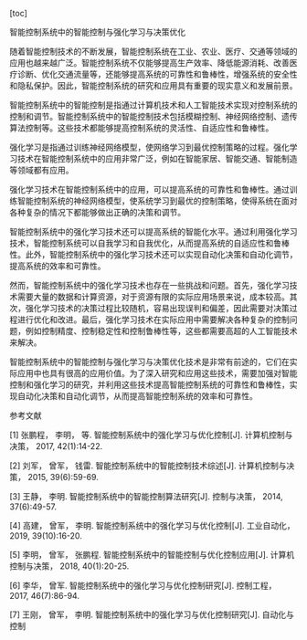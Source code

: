 
[toc]                    
                
                
智能控制系统中的智能控制与强化学习与决策优化

随着智能控制技术的不断发展，智能控制系统在工业、农业、医疗、交通等领域的应用也越来越广泛。智能控制系统不仅能够提高生产效率、降低能源消耗、改善医疗诊断、优化交通流量等，还能够提高系统的可靠性和鲁棒性，增强系统的安全性和隐私保护。因此，智能控制系统的研究和应用具有重要的现实意义和发展前景。

智能控制系统中的智能控制是指通过计算机技术和人工智能技术实现对控制系统的控制和调节。智能控制系统中的智能控制技术包括模糊控制、神经网络控制、遗传算法控制等。这些技术都能够提高控制系统的灵活性、自适应性和鲁棒性。

强化学习是指通过训练神经网络模型，使网络学习到最优控制策略的过程。强化学习技术在智能控制系统中的应用非常广泛，例如在智能家居、智能交通、智能制造等领域都有应用。

强化学习技术在智能控制系统中的应用，可以提高系统的可靠性和鲁棒性。通过训练智能控制系统的神经网络模型，使系统学习到最优的控制策略，使得系统在面对各种复杂的情况下都能够做出正确的决策和调节。

智能控制系统中的强化学习技术还可以提高系统的智能化水平。通过利用强化学习技术，智能控制系统可以自我学习和自我优化，从而提高系统的自适应性和鲁棒性。此外，智能控制系统中的强化学习技术还可以实现自动化决策和自动化调节，提高系统的效率和可靠性。

然而，智能控制系统中的强化学习技术也存在一些挑战和问题。首先，强化学习技术需要大量的数据和计算资源，对于资源有限的实际应用场景来说，成本较高。其次，强化学习技术的决策过程比较随机，容易出现误判和偏差，因此需要对决策过程进行优化和改进。最后，强化学习技术在实际应用中需要解决各种复杂的控制问题，例如控制精度、控制稳定性和控制鲁棒性等，这些都需要高超的人工智能技术来解决。

智能控制系统中的智能控制与强化学习与决策优化技术是非常有前途的，它们在实际应用中也具有很高的应用价值。为了深入研究和应用这些技术，需要加强对智能控制和强化学习的研究，并利用这些技术提高智能控制系统的可靠性和鲁棒性，实现自动化决策和自动化调节，从而提高智能控制系统的效率和可靠性。

参考文献

[1] 张鹏程， 李明， 等. 智能控制系统中的强化学习与优化控制[J]. 计算机控制与决策， 2017, 42(1):14-22.

[2] 刘军， 曾军， 钱雷. 智能控制系统中的智能控制技术综述[J]. 计算机控制与决策， 2015, 39(6):59-69.

[3] 王静， 李明. 智能控制系统中的智能控制算法研究[J]. 控制与决策， 2014, 37(6):49-57.

[4] 高建， 曾军， 李明. 智能控制系统中的强化学习与优化控制[J]. 工业自动化， 2019, 39(10):16-20.

[5] 李明， 曾军， 张鹏程. 智能控制系统中的智能控制与优化控制应用[J]. 计算机控制与决策， 2018, 40(1):20-25.

[6] 李华， 曾军. 智能控制系统中的强化学习与优化控制研究[J]. 控制工程， 2017, 46(7):86-94.

[7] 王刚， 曾军， 李明. 智能控制系统中的强化学习与优化控制研究[J]. 自动化与控制

